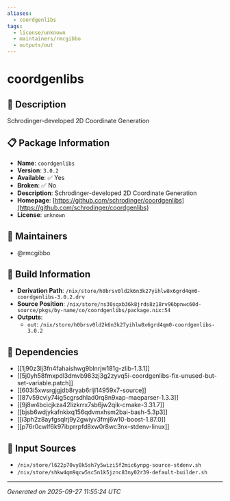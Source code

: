 ```yaml
---
aliases:
  - coordgenlibs
tags:
  - license/unknown
  - maintainers/rmcgibbo
  - outputs/out
---
```


# coordgenlibs

## 📝 Description

Schrodinger-developed 2D Coordinate Generation

## 📋 Package Information

- **Name**: `coordgenlibs`
- **Version**: `3.0.2`
- **Available**: ✅ Yes
- **Broken**: ✅ No
- **Description**: Schrodinger-developed 2D Coordinate Generation
- **Homepage**: [https://github.com/schrodinger/coordgenlibs](https://github.com/schrodinger/coordgenlibs)
- **License**: `unknown`
## 👥 Maintainers

- @rmcgibbo


## 🔧 Build Information

- **Derivation Path**: `/nix/store/h0brsv0ld2k6n3k27yihlw8x6grd4qm0-coordgenlibs-3.0.2.drv`
- **Source Position**: `/nix/store/ns30sqxb36k8jrds8z18rv96bpnwc60d-source/pkgs/by-name/co/coordgenlibs/package.nix:54`
- **Outputs**:
  - `out`:  `/nix/store/h0brsv0ld2k6n3k27yihlw8x6grd4qm0-coordgenlibs-3.0.2`

## 🔗 Dependencies

- [[1j90z3lj3fn4fahaishwg9blnrjw181g-zlib-1.3.1]]
- [[5j0yh58fmxpdl3dmvb983zj3g2zyvq5i-coordgenlibs-fix-unused-but-set-variable.patch]]
- [[603i5xwsrgjgjdb8ryab6rljl14959x7-source]]
- [[87v59cviy74ig5cgrsdhlad0rq8n9xap-maeparser-1.3.3]]
- [[9j8w4bcicjkza42lizkrrx7sb6jw2qik-cmake-3.31.7]]
- [[bjsb6wdjykafnkixq156qdvmxhsm2bai-bash-5.3p3]]
- [[i3ph2z8ayfgsqlrj9y2gwiyv3fmj6w10-boost-1.87.0]]
- [[p76r0cwlf6k97ibprrpfd8xw0r8wc3nx-stdenv-linux]]

## 📁 Input Sources

- `/nix/store/l622p70vy8k5sh7y5wizi5f2mic6ynpg-source-stdenv.sh`
- `/nix/store/shkw4qm9qcw5sc5n1k5jznc83ny02r39-default-builder.sh`

---
*Generated on 2025-09-27 11:55:24 UTC*
